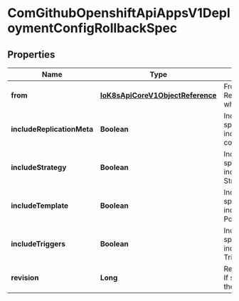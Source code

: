
# ComGithubOpenshiftApiAppsV1DeploymentConfigRollbackSpec

## Properties
Name | Type | Description | Notes
------------ | ------------- | ------------- | -------------
**from** | [**IoK8sApiCoreV1ObjectReference**](IoK8sApiCoreV1ObjectReference.md) | From points to a ReplicationController which is a deployment. | 
**includeReplicationMeta** | **Boolean** | IncludeReplicationMeta specifies whether to include the replica count and selector. | 
**includeStrategy** | **Boolean** | IncludeStrategy specifies whether to include the deployment Strategy. | 
**includeTemplate** | **Boolean** | IncludeTemplate specifies whether to include the PodTemplateSpec. | 
**includeTriggers** | **Boolean** | IncludeTriggers specifies whether to include config Triggers. | 
**revision** | **Long** | Revision to rollback to. If set to 0, rollback to the last revision. |  [optional]



